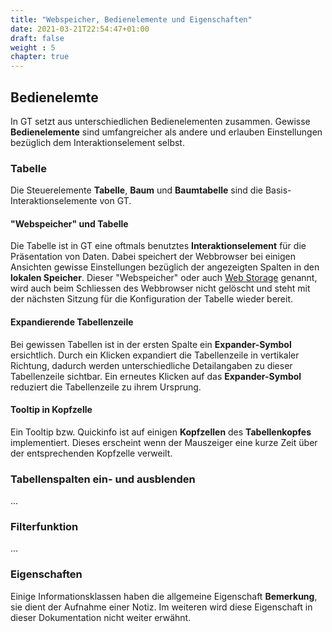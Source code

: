 ```yaml
---
title: "Webspeicher, Bedienelemente und Eigenschaften"
date: 2021-03-21T22:54:47+01:00
draft: false
weight : 5
chapter: true
---
```

## Bedienelemte
In GT setzt aus unterschiedlichen Bedienelementen zusammen. Gewisse **Bedienelemente** sind umfangreicher als andere und erlauben Einstellungen bezüglich dem Interaktionselement selbst.

### Tabelle
Die Steuerelemente **Tabelle**, **Baum** und **Baumtabelle** sind die Basis-Interaktionselemente von GT.

#### "Webspeicher" und Tabelle
Die Tabelle ist in GT eine oftmals benutztes **Interaktionselement** für die Präsentation von Daten. Dabei speichert der Webbrowser bei einigen Ansichten gewisse Einstellungen bezüglich der angezeigten Spalten in den **lokalen Speicher**. Dieser "Webspeicher" oder auch [Web Storage](//de.wikipedia.org/wiki/Web_Storage) genannt, wird auch beim Schliessen des Webbrowser nicht gelöscht und steht mit der nächsten Sitzung für die Konfiguration der Tabelle wieder bereit.

#### Expandierende Tabellenzeile
Bei gewissen Tabellen ist in der ersten Spalte ein **Expander-Symbol** ersichtlich. Durch ein Klicken expandiert die Tabellenzeile in vertikaler Richtung, dadurch werden unterschiedliche Detailangaben zu dieser Tabellenzeile sichtbar. Ein erneutes Klicken auf das **Expander-Symbol** reduziert die Tabellenzeile zu ihrem Ursprung.

#### Tooltip in Kopfzelle
Ein Tooltip bzw. Quickinfo ist auf einigen **Kopfzellen** des **Tabellenkopfes** implementiert. Dieses erscheint wenn der Mauszeiger eine kurze Zeit über der entsprechenden Kopfzelle verweilt.

### Tabellenspalten ein- und ausblenden
...

### Filterfunktion
...

### Eigenschaften
Einige Informationsklassen haben die allgemeine Eigenschaft **Bemerkung**, sie dient der Aufnahme einer Notiz. Im weiteren wird diese Eigenschaft in dieser Dokumentation nicht weiter erwähnt.